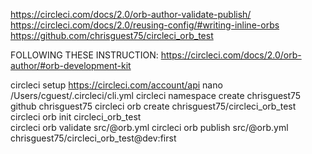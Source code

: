 https://circleci.com/docs/2.0/orb-author-validate-publish/
https://circleci.com/docs/2.0/reusing-config/#writing-inline-orbs
https://github.com/chrisguest75/circleci_orb_test

FOLLOWING THESE INSTRUCTION:
https://circleci.com/docs/2.0/orb-author/#orb-development-kit

circleci setup
https://circleci.com/account/api
nano /Users/cguest/.circleci/cli.yml
circleci namespace create chrisguest75 github chrisguest75
circleci orb create chrisguest75/circleci_orb_test  
circleci orb init circleci_orb_test  
circleci orb validate src/@orb.yml
circleci orb publish src/@orb.yml chrisguest75/circleci_orb_test@dev:first
